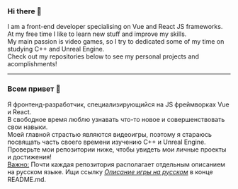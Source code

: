 ### Hi there 👋

I am a front-end developer specialising on Vue and React JS frameworks.<br>
At my free time I like to learn new stuff and improve my skills.<br>
My main passion is video games, so I try to dedicated some of my time on studying C++ and Unreal Engine.<br>
Check out my repositories below to see my personal projects and acomplishments!<br>

---

### Всем привет 👋
Я фронтенд-разработчик, специализирующийся на JS фреймворках Vue и React.<br>
В свободное время люблю узнавать что-то новое и совершенствовать свои навыки.<br>
Моей главной страстью являются видеоигры, поэтому я стараюсь посвящать часть своего времени изучению C++ и Unreal Engine.<br>
Проверьте мои репозитории ниже, чтобы увидеть мои личные проекты и достижения!<br>
<ins>Важно:</ins> Почти каждая репозитория располагает отдельным описанием на русском языке. Ищи ссылку _[Описание игры на русском]()_ в конце README.md.


<!--
**Romandre/Romandre** is a ✨ _special_ ✨ repository because its `README.md` (this file) appears on your GitHub profile.

Here are some ideas to get you started:

- 🔭 I’m currently working on ...
- 🌱 I’m currently learning ...
- 👯 I’m looking to collaborate on ...
- 🤔 I’m looking for help with ...
- 💬 Ask me about ...
- 📫 How to reach me: ...
- 😄 Pronouns: ...
- ⚡ Fun fact: ...
-->

